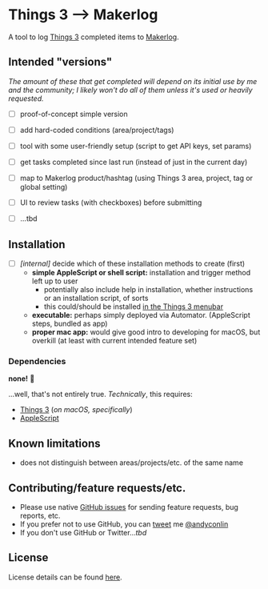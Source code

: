 # Things 3 --> Makerlog
A tool to log [Things 3](https://culturedcode.com/things/) completed items to [Makerlog](https://getmakerlog.com).

## Intended "versions"
_The amount of these that get completed will depend on its initial use by me and the community; I likely won't do all of them unless it's used or heavily requested._
+ [ ] proof-of-concept simple version
+ [ ] add hard-coded conditions (area/project/tags)
+ [ ] tool with some user-friendly setup (script to get API keys, set params)
+ [ ] get tasks completed since last run (instead of just in the current day)
+ [ ] map to Makerlog product/hashtag (using Things 3 area, project, tag or global setting)
+ [ ] UI to review tasks (with checkboxes) before submitting
+ [ ] ...tbd


## Installation

- [ ] _[internal]_ decide which of these installation methods to create (first)
  - **simple AppleScript or shell script:** installation and trigger method left up to user
    - potentially also include help in installation, whether instructions or an installation script, of sorts
    - this could/should be installed [in the Things 3 menubar](https://support.culturedcode.com/customer/en/portal/articles/2803572-using-applescript-with-things#add-scripts-to-your-menu-bar)
  - **executable:** perhaps simply deployed via Automator. (AppleScript steps, bundled as app)
  - **proper mac app:** would give good intro to developing for macOS, but overkill (at least with current intended feature set)


### Dependencies
**none!** 🎉  

...well, that's not entirely true. _Technically_, this requires:
+ [Things 3](https://culturedcode.com/things/) (_on macOS, specifically_)
+ [AppleScript](https://developer.apple.com/library/archive/documentation/AppleScript/Conceptual/AppleScriptLangGuide/introduction/ASLR_intro.html)

## Known limitations
+ does not distinguish between areas/projects/etc. of the same name 

## Contributing/feature requests/etc.
+ Please use native [GitHub issues](/issues) for sending feature requests, bug reports, etc.  
+ If you prefer not to use GitHub, you can [tweet](https://twitter.com/intent/tweet?url=https%3A%2F%2Fgithub.com%2Fandyconlin%2Fthings3ToMakerlog&text=@andyconlin%2C%20here%20is%20a%20feature%20request%20for%20Things%203%20--%3E%20Makerlog%3A%20) me [@andyconlin](https://twitter.com/andyconlin)
+ If you don't use GitHub or Twitter..._tbd_


## License
License details can be found [here](LICENSE.md).
